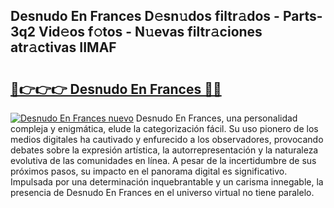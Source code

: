 ## Desnudo En Frances D𝚎sn𝚞dos filtr𝚊dos - Parts-3q2 Vid𝚎os f𝚘tos - N𝚞evas filtr𝚊ciones atr𝚊ctivas IIMAF

# <h2><a href="http://mb9vhn.tromn.icu/?c=Desnudo+En+Frances">🔗👉👉👉 Desnudo En Frances 🔗🔗</a></h2>

[![Desnudo En Frances nuevo](https://i.imgur.com/pEAQMta.gif)](http://mb9vhn.tromn.icu/?c=Desnudo+En+Frances)
Desnudo En Frances, una personalidad compleja y enigmática, elude la categorización fácil. Su uso pionero de los medios digitales ha cautivado y enfurecido a los observadores, provocando debates sobre la expresión artística, la autorrepresentación y la naturaleza evolutiva de las comunidades en línea. A pesar de la incertidumbre de sus próximos pasos, su impacto en el panorama digital es significativo. Impulsada por una determinación inquebrantable y un carisma innegable, la presencia de Desnudo En Frances en el universo virtual no tiene paralelo.
